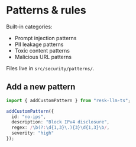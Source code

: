 # Patterns & rules

Built-in categories:
- Prompt injection patterns
- PII leakage patterns
- Toxic content patterns
- Malicious URL patterns

Files live in `src/security/patterns/`.

## Add a new pattern

```ts
import { addCustomPattern } from "resk-llm-ts";

addCustomPattern({
  id: "no-ips",
  description: "Block IPv4 disclosure",
  regex: /\b(?:\d{1,3}\.){3}\d{1,3}\b/,
  severity: "high"
});
```
